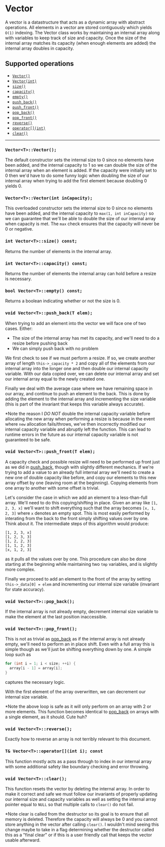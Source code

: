 # Vector

A vector is a datastructure that acts as a dynamic array with abstract operations. All elements in a vector are stored contiguously which yields `O(1)` indexing. The Vector class works by maintaining an internal array along with variables to keep track of size and capacity. Once the size of the internal array matches its capacity (when enough elements are added) the internal array doubles in capacity.

## Supported operations

 - [`Vector()`](#default-constructor)
 - [`Vector(int)`](#overloaded-constructor)
 - [`size()`](#size)
 - [`capacity()`](#capacity)
 - [`empty()`](#empty)
 - [`push_back()`](#push_back)
 - [`push_front()`](#push_front)
 - [`pop_back()`](#pop_back)
 - [`pop_front()`](#pop_front)
 - [`reverse()`](#reverse)
 - [`operator[](int)`](#brackets)
 - [`clear()`](#clear)

----

<a name="default-constructor"></a>
### `Vector<T>::Vector();`

The default constructor sets the internal size to 0 since no elements have been added, and the internal capacity to 1 so we can double the size of the internal array when an element is added. If the capacity were initially set to 0 then we'd have to do some funny logic when doubling the size of our internal array when trying to add the first element because doubling 0 yields 0.

<a name="overloaded-constructor"></a>
### `Vector<T>::Vector(int inCapacity);`

This overloaded constructor sets the internal size to 0 since no elements have been added, and the internal capacity to `max(1, int inCapacity)` so we can guarantee that we'll be able to double the size of our internal array when capacity is met. The `max` check ensures that the capacity will never be 0 or negative.

<a name="size"></a>
### `int Vector<T>::size() const;`

Returns the number of elements in the internal array.

<a name="capacity"></a>
### `int Vector<T>::capacity() const;`

Returns the number of elements the internal array can hold before a resize is necessary.

<a name="empty"></a>
### `bool Vector<T>::empty() const;`

Returns a boolean indicating whether or not the size is 0.

<a name="push_back"></a>
### `void Vector<T>::push_back(T elem);`

When trying to add an element into the vector we will face one of two cases. Either:

 - The size of the internal array has met its capacity, and we'll need to do a resize before pushing back
 - We can simply push back with no problem

We first check to see if we must perform a resize. If so, we create another array of length `this->_capacity * 2` and copy all of the elements from our internal array into the longer one and then double our internal capacity variable. With our data copied over, we can delete our internal array and set our internal array equal to the newly created one.

Finally we deal with the average case where we have remaining space in our array, and continue to push an element to the back. This is done by adding the element to the internal array and incrementing the size variable (this is part of the invariant that keeps this variable always accurate).

\*Note the reason I *DO NOT* double the internal capacity variable before allocating the new array when performing a resize is because in the event where `new` allocation fails/throws, we've then incorrectly modified our internal capacity variable and abruptly left the function. This can lead to runtime errors in the future as our internal capacity variable is not guaranteed to be safe.

<a name="push_front"></a>
### `void Vector<T>::push_front(T elem);`

A capacity check and possible resize will need to be performed up front just as we did in <a href="#push_back">push_back</a>, though with slightly different mechanics. If we're trying to add a value to an already full internal array we'll need to create a new one of double capacity like before, and copy our elements to this new array offset by one (leaving room at the beginning). Copying elements from one array to another with some offset is trivial.

Let's consider the case in which we add an element to a less-than-full array. We'll need to do this copying/shifting in place. Given an array like `[1, 2, 3, x]` we'll want to shift everything such that the array becomes `[x, 1, 2, 3]` where `x` denotes an empty spot. This is most easily performed by interating from the back to the front simply shifting values over by one. Think about it. The intermediate steps of this algorithm would produce:

```
[1, 2, 3, x]
[1, 2, 3, 3]
[1, 2, 2, 3]
[1, 1, 2, 3]
[x, 1, 2, 3]
```

as it pulls all the values over by one. This procedure can also be done starting at the beginning while maintaining two `tmp` variables, and is slightly more complex.

Finally we proceed to add an element to the front of the array by setting `this->_data[0] = elem` and incrementing our internal size variable (invariant for state accuracy).

<a name="pop_back"></a>
### `void Vector<T>::pop_back();`

If the internal array is not already empty, decrement internal size variable to make the element at the last position inaccessible.

<a name="pop_front"></a>
### `void Vector<T>::pop_front();`

This is not as trivial as <a href="#pop_back">pop_back</a> as if the internal array is not already empty, we'll need to perform an in place shift. Even with a full array this is simple though as we'll just be shifting everything down by one. A simple loop such as

```cpp
for (int i = 1; i < size; ++i) {
  array[i - 1] = array[i];
}
```

captures the necessary logic.

With the first element of the array overwritten, we can decrement our internal size variable.

*Note the above loop is safe as it will only perform on an array with 2 or more elements. This function becomes identical to <a href="#pop_back">pop_back</a> on arrays with a single element, as it should. Cute huh?

<a name="reverse"></a>
### `void Vector<T>::reverse();`

Exactly how to reverse an array is not terribly relevant to this document.

<a name="brackets"></a>
### `T& Vector<T>::operator[](int i); const`

This function mostly acts as a pass through to index in our internal array with some additional safety like boundary checking and error throwing.

<a name="clear"></a>
### `void Vector<T>::clear();`

This function resets the vector by deleting the internal array. In order to make it correct and safe we must follow our invariants of properly updating our internal size and capacity variables as well as setting the internal array pointer equal to `NULL` so that multiple calls to `clear()` do not fail.

*Note clear is called from the destructor so its goal is to ensure that all memory is deleted. Therefore the capacity will always be 0 and you cannot store anything in the vector after calling `clear()`. I wouldn't mind seeing this change maybe to take in a flag determining whether the destructor called this as a "final clear" or if this is a user friendly call that keeps the vector usable afterward.
